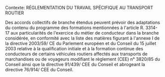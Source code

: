 Contexte: RÉGLEMENTATION DU TRAVAIL SPÉCIFIQUE AU TRANSPORT ROUTIER

Des accords collectifs de branche étendus peuvent prévoir des adaptations du contenu du programme des formations mentionnées à l'article R. 3314-17 aux particularités de l'exercice du métier de conducteur dans la branche considérée, en conformité avec la liste des matières figurant à l'annexe I de la directive 2003/59/ CE du Parlement européen et du Conseil du 15 juillet 2003 relative à la qualification initiale et à la formation continue des conducteurs de certains véhicules routiers affectés aux transports de marchandises ou de voyageurs modifiant le règlement (CEE) n° 3820/85 du Conseil ainsi que la directive 91/439/ CEE du Conseil et abrogeant la directive 76/914/ CEE du Conseil.